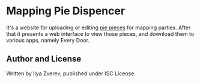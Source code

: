 # Mapping Pie Dispencer

It's a website for uploading or editing
[pie pieces](https://wiki.openstreetmap.org/wiki/Cake_diagram) for mapping parties.
After that it presents a web interface to view those pieces,
and download them to various apps, namely Every Door.

## Author and License

Written by Ilya Zverev, published under ISC License.
